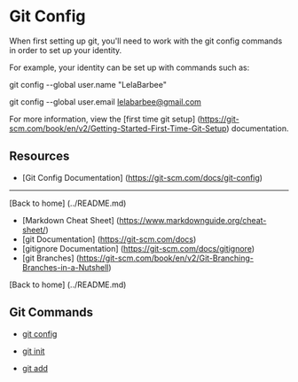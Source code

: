 # Git Config

When first setting up git, you'll need to work with the git config commands in order to set up your identity.

For example, your identity can be set up with commands such as:

git config --global user.name "LelaBarbee"

git config --global user.email lelabarbee@gmail.com

For more information, view the [first time git setup] (https://git-scm.com/book/en/v2/Getting-Started-First-Time-Git-Setup) documentation.

## Resources

- [Git Config Documentation] (https://git-scm.com/docs/git-config)

---


[Back to home] (../README.md)
- [Markdown Cheat Sheet] (https://www.markdownguide.org/cheat-sheet/)
- [git Documentation] (https://git-scm.com/docs)
- [gitignore Documentation] (https://git-scm.com/docs/gitignore)
- [git Branches] (https://git-scm.com/book/en/v2/Git-Branching-Branches-in-a-Nutshell)


[Back to home] (../README.md)

## Git Commands
- [git config](./commands/Config.md)

- [git init](./commands/Init.md)

- [git add](./commands/Add.md)


